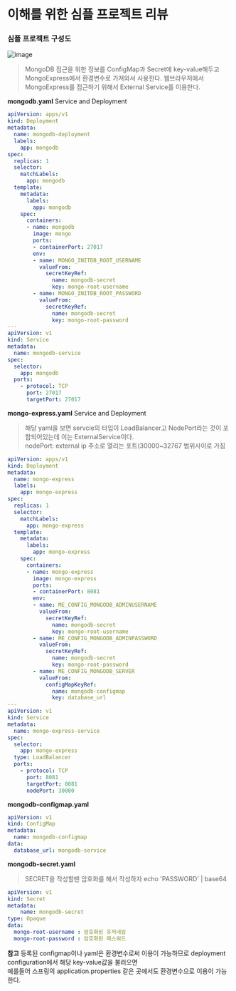 # 이해를 위한 심플 프로젝트 리뷰

### 심플 프로젝트 구성도
![image](https://user-images.githubusercontent.com/22045187/107500728-db860200-6bd9-11eb-913e-15b9e22035d4.png)

> MongoDB 접근을 위한 정보를 ConfigMap과 Secret에 key-value해두고 MongoExpress에서 환경변수로 가져와서 사용한다.
웹브라우저에서 MongoExpress를 접근하기 위해서 External Service를 이용한다.

**mongodb.yaml** Service and Deployment
```yaml
apiVersion: apps/v1
kind: Deployment
metadata:
  name: mongodb-deployment
  labels:
    app: mongodb
spec:
  replicas: 1
  selector:
    matchLabels:
      app: mongodb
  template:
    metadata:
      labels:
        app: mongodb
    spec:
      containers:
      - name: mongodb
        image: mongo
        ports:
        - containerPort: 27017
        env:
        - name: MONGO_INITDB_ROOT_USERNAME
          valueFrom:
            secretKeyRef:
              name: mongodb-secret
              key: mongo-root-username
        - name: MONGO_INITDB_ROOT_PASSWORD
          valueFrom: 
            secretKeyRef:
              name: mongodb-secret
              key: mongo-root-password
---
apiVersion: v1
kind: Service
metadata:
  name: mongodb-service
spec:
  selector:
    app: mongodb
  ports:
    - protocol: TCP
      port: 27017
      targetPort: 27017

```

**mongo-express.yaml** Service and Deployment
>해당 yaml을 보면 servcie의 타입이 LoadBalancer고 NodePort라는 것이 포함되어있는데 이는 ExternalService이다.  
nodePort: external ip 주소로 열리는 포트(30000~32767 범위사이로 가짐
```yaml
apiVersion: apps/v1
kind: Deployment
metadata:
  name: mongo-express
  labels:
    app: mongo-express
spec:
  replicas: 1
  selector:
    matchLabels:
      app: mongo-express
  template:
    metadata:
      labels:
        app: mongo-express
    spec:
      containers:
      - name: mongo-express
        image: mongo-express
        ports:
        - containerPort: 8081
        env:
        - name: ME_CONFIG_MONGODB_ADMINUSERNAME
          valueFrom:   
            secretKeyRef:
              name: mongodb-secret
              key: mongo-root-username
        - name: ME_CONFIG_MONGODB_ADMINPASSWORD
          valueFrom: 
            secretKeyRef:
              name: mongodb-secret
              key: mongo-root-password
        - name: ME_CONFIG_MONGODB_SERVER
          valueFrom: 
            configMapKeyRef:
              name: mongodb-configmap
              key: database_url
---
apiVersion: v1
kind: Service
metadata:
  name: mongo-express-service
spec:
  selector:
    app: mongo-express
  type: LoadBalancer  
  ports:
    - protocol: TCP
      port: 8081
      targetPort: 8081
      nodePort: 30000

```

**mongodb-configmap.yaml**
```yaml
apiVersion: v1
kind: ConfigMap
metadata:
  name: mongodb-configmap
data:
  database_url: mongodb-service
```

**mongodb-secret.yaml**
>SECRET을 작성할땐 암호화를 해서 작성하자 echo 'PASSWORD' | base64
```yaml
apiVersion: v1
kind: Secret
metadata:
    name: mongodb-secret
type: Opaque
data:
  mongo-root-username : 암호화된 유저네임
  mongo-root-password : 암호화된 패스워드
```

**참고**
등록된 configmap이나 yaml은 환경변수로써 이용이 가능하므로 
deployment configuration에서 해당 key-value값을 불러오면  
예를들어 스프링의 application.properties 같은 곳에서도 환경변수으로 이용이 가능한다.


